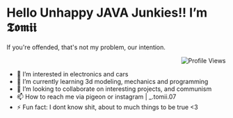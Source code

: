 <h1 align="left">Hello Unhappy JAVA Junkies!! I’m 𝕿𝖔𝖒𝖎𝖎</h1>
<h22 align="left">If you're offended, that's not my problem, our intention.</h1>
<p align="right"> <img src="https://komarev.com/ghpvc/?username=tomii070&label=Profile%20views&color=0e75b6&style=flat" alt="Profile Views" /> </p>


  - 👀 I’m interested in electronics and cars
  - 🌱 I’m currently learning 3d modeling, mechanics and programming
  - 💞️ I’m looking to collaborate on interesting projects, and communism
  - 📫 How to reach me via pigeon or instagram | _.tomii.07
  - ⚡ Fun fact: I dont know shit, about to much things to be true <3

<!---
tomii070/tomii070 is a ✨ special ✨ repository because its `README.md` (this file) appears on your GitHub profile.
You can click the Preview link to take a look at your changes.
--->
